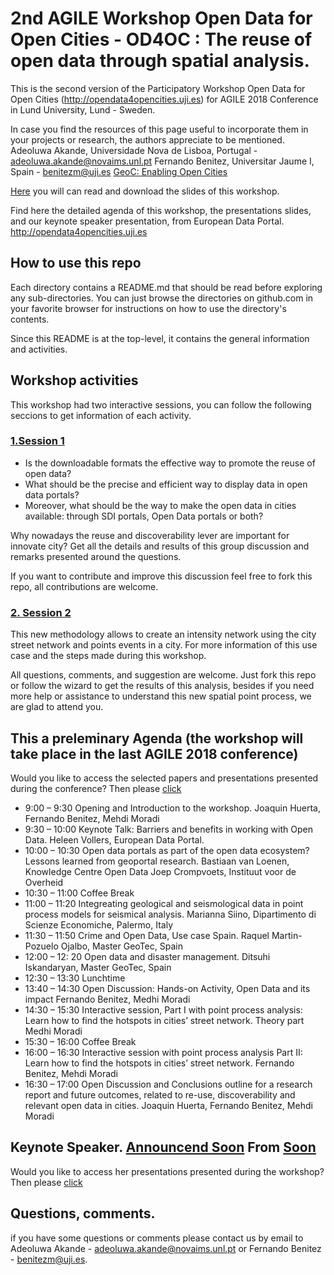 # 2nd AGILE Workshop Open Data for Open Cities - OD4OC : The reuse of open data through spatial analysis.

This is the second version of the Participatory Workshop Open Data for Open Cities (http://opendata4opencities.uji.es) for AGILE 2018 Conference in  Lund University, Lund - Sweden.

In case you find the resources of this page useful to incorporate them in your projects or research, the authors appreciate to be mentioned.  
Adeoluwa Akande, Universidade Nova de Lisboa, Portugal - adeoluwa.akande@novaims.unl.pt
Fernando Benitez, Universitar Jaume I, Spain - benitezm@uji.es
[GeoC: Enabling Open Cities](http://geo-c.eu/)

[Here](Soon) you will can read and download the slides of this workshop.

Find here the detailed agenda of this workshop, the presentations slides, and our keynote speaker presentation, from European Data Portal. http://opendata4opencities.uji.es

## How to use this repo

Each directory contains a README.md that should be read before exploring any sub-directories. You can just browse the directories on github.com in your favorite browser for instructions on how to use the directory's contents.

Since this README is at the top-level, it contains the general information and activities.

## Workshop activities

This workshop had two interactive sessions, you can follow the following seccions to get information of each activity.

### [1.Session 1](REF)

* Is the downloadable formats the effective way to promote the reuse of open data?
* What should be the precise and efficient way to display data in open data portals?
* Moreover, what should be the way to make the open data in cities available: through SDI portals, Open Data portals or both?

Why nowadays the reuse and discoverability lever are important for innovate city? Get all the details and results of this group discussion and remarks presented around the questions.

If you want to contribute and improve this discussion feel free to fork this repo, all contributions are welcome.

### [2. Session 2 ](REF)

This new methodology allows to create an intensity network using the city street network and points events in a city.
For more information of this use case and the steps made during this workshop.

All questions, comments, and suggestion are welcome. Just fork this repo or follow the wizard to get the results of this analysis, besides if you need more help or assistance to understand this new spatial point process, we are glad to attend you.


## This a preleminary Agenda (the workshop will take place in the last AGILE 2018 conference)

Would you like to access the selected papers and presentations presented during the conference? Then please [click](http://opendata4opencities.uji.es/)  

* 9:00 – 9:30	Opening and Introduction to the workshop.	Joaquin Huerta, Fernando Benitez, Mehdi Moradi
* 9:30 – 10:00	Keynote Talk:  Barriers and benefits in working with Open Data.	Heleen Vollers, European Data Portal.
* 10:00 – 10:30	Open data portals as part of the open data ecosystem? Lessons learned from geoportal research.	Bastiaan van Loenen, Knowledge Centre Open Data
Joep Crompvoets, Instituut voor de Overheid
* 10:30 – 11:00	Coffee Break
* 11:00 – 11:20	Integreating geological and seismological data in
point process models for seismical analysis.	Marianna Siino,  Dipartimento di Scienze Economiche, Palermo, Italy
* 11:30 – 11:50	Crime and Open Data, Use case Spain.	Raquel Martin-Pozuelo Ojalbo, Master GeoTec, Spain
* 12:00 – 12: 20	Open data and disaster management.	Ditsuhi Iskandaryan, Master GeoTec, Spain
* 12:30 – 13:30	Lunchtime
* 13:40 – 14:30	Open Discussion:  Hands-on Activity, Open Data and its impact	Fernando Benitez, Medhi Moradi
* 14:30 – 15:30	Interactive session,  Part I with point process analysis: Learn how to find the hotspots in cities’ street network. Theory part	Medhi Moradi
* 15:30 – 16:00	Coffee Break
* 16:00 – 16:30	Interactive session with point process analysis Part II: Learn how to find the hotspots in cities’ street network.	Fernando Benitez,  Mehdi Moradi
* 16:30 – 17:00	Open Discussion and Conclusions outline for a research report and future outcomes, related to re-use, discoverability and relevant open data in cities.	Joaquin Huerta, Fernando Benitez, Mehdi Moradi

## Keynote Speaker. [Announcend Soon](LINK) From [Soon](REF)

Would you like to access her presentations presented during the workshop? Then please [click](http://opendata4opencities.uji.es/)  

## Questions, comments.

if you have some questions or comments please contact us by email to Adeoluwa Akande - adeoluwa.akande@novaims.unl.pt or Fernando Benitez - benitezm@uji.es.
